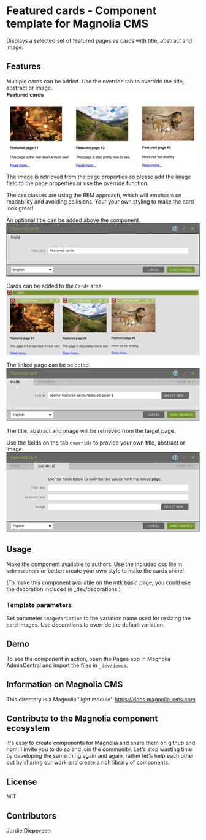 # Featured cards - Component template for Magnolia CMS

Displays a selected set of featured pages as cards with title, abstract and image.  

## Features
Multiple cards can be added. Use the override tab to override the title, abstract or image.
![Demo page with component](/_dev/README-featured-cards.png)
The image is retrieved from the page properties so please add the image field to the page properties or use the override function.

The css classes are using the BEM approach, which will emphasis on readability and avoiding collisions. Your your own styling to make the card look great!

An optional title can be added above the component.
![Dialog component](_dev/README-featured-cards-dialog.png)

Cards can be added to the `Cards` area
![Cards area](/_dev/README-featured-cards-area.png)

The linked page can be selected.
![Dialog card component](/_dev/README-featured-cards-dialog-card.png)

The title, abstract and image will be retrieved from the target page.

Use the fields on the tab `override` to provide your own title, abstract or image.
![Dialog card component - tab override](/_dev/README-featured-cards-dialog-override.png)

## Usage
Make the component available to authors. Use the included css file in `webresources` or better: create your own style to make the cards shine!

(To make this component available on the mtk basic page, you could use the decoration included in _dev/decorations.)

### Template parameters
Set parameter `imageVariation` to the variation name used for resizing the card images. Use decorations to override the default variation.
    
## Demo
To see the component in action, open the Pages app in Magnolia AdminCentral and import the files in `_dev/demos`.

## Information on Magnolia CMS

This directory is a Magnolia 'light module'.
https://docs.magnolia-cms.com

## Contribute to the Magnolia component ecosystem
It's easy to create components for Magnolia and share them on github and npm. I invite you to do so and join the community. Let's stop wasting time by developing the same thing again and again, rather let's help each other out by sharing our work and create a rich library of components.

## License
MIT

## Contributors

Jordie Diepeveen